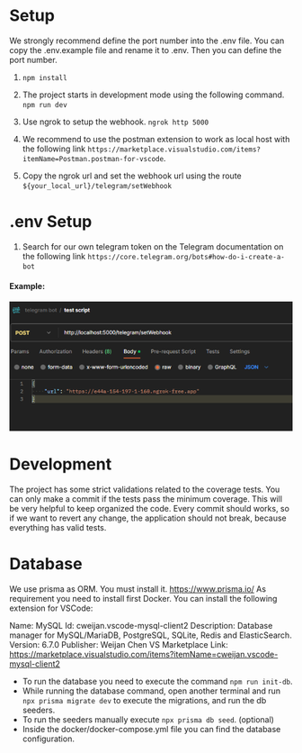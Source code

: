 # Setup

We strongly recommend define the port number into the .env file. You can copy the .env.example file and rename it to .env. Then you can define the port number.

1. `npm install`

2. The project starts in development mode using the following command.
   `npm run dev`

3. Use ngrok to setup the webhook.
   `ngrok http 5000`

4. We recommend to use the postman extension to work as local host with the following link `https://marketplace.visualstudio.com/items?itemName=Postman.postman-for-vscode`.

5. Copy the ngrok url and set the webhook url using the route
   `${your_local_url}/telegram/setWebhook`

# .env Setup

1. Search for our own telegram token on the Telegram documentation on the following link `https://core.telegram.org/bots#how-do-i-create-a-bot`

#### Example:

![Alt text](image.png)

# Development

The project has some strict validations related to the coverage tests. You can only make a commit if the tests pass the minimum coverage. This will be very helpful to keep organized the code. Every commit should works, so if we want to revert any change, the application should not break, because everything has valid tests.

# Database

We use prisma as ORM. You must install it. https://www.prisma.io/
As requirement you need to install first Docker. You can install the following extension for VSCode:

Name: MySQL
Id: cweijan.vscode-mysql-client2
Description: Database manager for MySQL/MariaDB, PostgreSQL, SQLite, Redis and ElasticSearch.
Version: 6.7.0
Publisher: Weijan Chen
VS Marketplace Link: https://marketplace.visualstudio.com/items?itemName=cweijan.vscode-mysql-client2

- To run the database you need to execute the command `npm run init-db`.
- While running the database command, open another terminal and run `npx prisma migrate dev` to execute the migrations, and run the db seeders.
- To run the seeders manually execute `npx prisma db seed`. (optional)
- Inside the docker/docker-compose.yml file you can find the database configuration.
